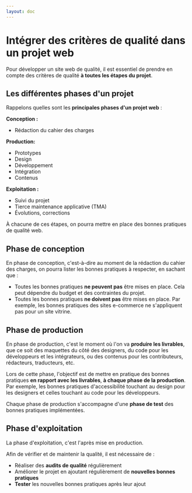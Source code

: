 ```yaml
---
layout: doc
---
```


# Intégrer des critères de qualité dans un projet web

Pour développer un site web de qualité, il est essentiel de prendre en compte des critères de qualité
**à toutes les étapes du projet**. 

## Les différentes phases d'un projet

Rappelons quelles sont les **principales phases d'un projet web** : 

**Conception :**

- Rédaction du cahier des charges

**Production:**

- Prototypes
- Design
- Développement
- Intégration
- Contenus

**Exploitation :**

- Suivi du projet
- Tierce maintenance applicative (TMA)
- Évolutions, corrections

À chacune de ces étapes, on pourra mettre en place des bonnes pratiques de qualité web.

## Phase de conception

En phase de conception, c'est-à-dire au moment de la rédaction du cahier des charges, on pourra lister les bonnes pratiques
à respecter, en sachant que :

- Toutes les bonnes pratiques **ne peuvent pas** être mises en place. Cela peut dépendre du budget et des contraintes du projet.
- Toutes les bonnes pratiques **ne doivent pas** être mises en place. Par exemple, les bonnes pratiques des sites e-commerce 
ne s'appliquent pas pour un site vitrine.

## Phase de production

En phase de production, c'est le moment où l'on va **produire les livrables**, que ce soit des maquettes du côté des designers,
du code pour les développeurs et les intégrateurs, ou des contenus pour les contributeurs, rédacteurs, traducteurs, etc.

Lors de cette phase, l'objectif est de mettre en pratique des bonnes pratiques **en rapport avec les livrables**, 
**à chaque phase de la production**.
Par exemple, les bonnes pratiques d'accessibilité touchant au design pour les designers et celles touchant au code pour les 
développeurs.

Chaque phase de production s'accompagne d'une **phase de test** des bonnes pratiques implémentées.

## Phase d'exploitation

La phase d'exploitation, c'est l'après mise en production.

Afin de vérifier et de maintenir la qualité, il est nécessaire de :

- Réaliser des **audits de qualité** régulièrement
- Améliorer le projet en ajoutant régulièrement de **nouvelles bonnes pratiques**
- **Tester** les nouvelles bonnes pratiques après leur ajout

